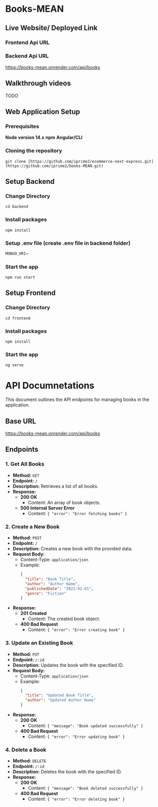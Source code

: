 ﻿# Books-MEAN

## Live Website/ Deployed Link

### Frontend Api URL

### Backend Api URL
https://books-mean.onrender.com/api/books

## Walkthrough videos
TODO

## Web Application Setup

### Prerequisites

**Node version 14.x**
**npm**
**Angular/CLI**

### Cloning the repository

```shell
git clone [https://github.com/iprime2/ecommerce-next-express.git](https://github.com/iprime2/books-MEAN.git)
```

## Setup Backend

### Change Directory

```shell
cd backend
```

### Install packages

```shell
npm install
```

### Setup .env file (create .env file in backend folder)

```js
MONGO_URI=
```

### Start the app

```shell
npm run start
```

## Setup Frontend

### Change Directory

```shell
cd frontend
```

### Install packages

```shell
npm install
```

### Start the app

```shell
ng serve
```

# API Documnetations

This document outlines the API endpoints for managing books in the application.

## Base URL
https://books-mean.onrender.com/api/books

## Endpoints

### 1. Get All Books
- **Method:** `GET`
- **Endpoint:** `/`
- **Description:** Retrieves a list of all books.
- **Response:**
  - **200 OK**
    - Content: An array of book objects.
  - **500 Internal Server Error**
    - Content: `{ "error": "Error fetching books" }`

### 2. Create a New Book
- **Method:** `POST`
- **Endpoint:** `/`
- **Description:** Creates a new book with the provided data.
- **Request Body:**
  - Content-Type: `application/json`
  - Example:
    ```json
    {
      "title": "Book Title",
      "author": "Author Name",
      "publishedDate": "2023-01-01",
      "genre": "Fiction"
    }
    ```
- **Response:**
  - **201 Created**
    - Content: The created book object.
  - **400 Bad Request**
    - Content: `{ "error": "Error creating book" }`

### 3. Update an Existing Book
- **Method:** `PUT`
- **Endpoint:** `/:id`
- **Description:** Updates the book with the specified ID.
- **Request Body:**
  - Content-Type: `application/json`
  - Example:
    ```json
    {
      "title": "Updated Book Title",
      "author": "Updated Author Name"
    }
    ```
- **Response:**
  - **200 OK**
    - Content: `{ "message": "Book updated successfully" }`
  - **400 Bad Request**
    - Content: `{ "error": "Error updating book" }`

### 4. Delete a Book
- **Method:** `DELETE`
- **Endpoint:** `/:id`
- **Description:** Deletes the book with the specified ID.
- **Response:**
  - **200 OK**
    - Content: `{ "message": "Book deleted successfully" }`
  - **400 Bad Request**
    - Content: `{ "error": "Error deleting book" }`
